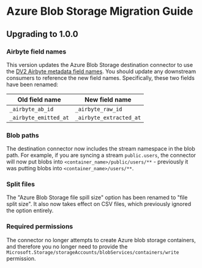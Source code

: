 # Azure Blob Storage Migration Guide

## Upgrading to 1.0.0

### Airbyte field names

This version updates the Azure Blob Storage destination connector to use the [DV2 Airbyte metadata field names](/docs/understanding-airbyte/airbyte-metadata-fields.md). You should update any downstream consumers to reference the new field names. Specifically, these two fields have been renamed:

| Old field name        | New field name             |
| --------------------- | -------------------------- |
| `_airbyte_ab_id`      | `_airbyte_raw_id`          |
| `_airbyte_emitted_at` | `_airbyte_extracted_at`    |

### Blob paths

The destination connector now includes the stream namespace in the blob path. For example, if you are syncing a stream `public.users`, the connector will now put blobs into `<container_name>/public/users/**` - previously it was putting blobs into `<container_name>/users/**`.

### Split files

The "Azure Blob Storage file spill size" option has been renamed to "file split size". It also now takes effect on CSV files, which previously ignored the option entirely.

### Required permissions

The connector no longer attempts to create Azure blob storage containers, and therefore you no longer need to provide the `Microsoft.Storage/storageAccounts/blobServices/containers/write` permission.
